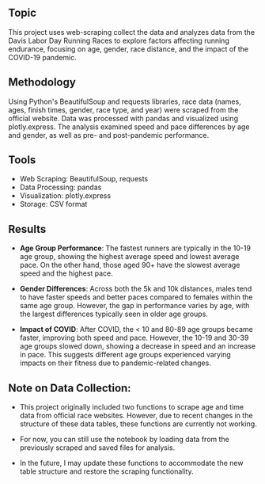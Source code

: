 ## Topic
This project uses web-scraping collect the data and analyzes data from the Davis Labor Day Running Races to explore factors affecting running endurance, focusing on age, gender, race distance, and the impact of the COVID-19 pandemic.

## Methodology
Using Python's BeautifulSoup and requests libraries, race data (names, ages, finish times, gender, race type, and year) were scraped from the official website. Data was processed with pandas and visualized using plotly.express. The analysis examined speed and pace differences by age and gender, as well as pre- and post-pandemic performance.

## Tools
- Web Scraping: BeautifulSoup, requests
- Data Processing: pandas
- Visualization: plotly.express
- Storage: CSV format

## Results
- __Age Group Performance__: The fastest runners are typically in the 10-19 age group, showing the highest average speed and lowest average pace. On the other hand, those aged 90+ have the slowest average speed and the highest pace.

- __Gender Differences__: Across both the 5k and 10k distances, males tend to have faster speeds and better paces compared to females within the same age group. However, the gap in performance varies by age, with the largest differences typically seen in older age groups.

- __Impact of COVID__: After COVID, the < 10 and 80-89 age groups became faster, improving both speed and pace. However, the 10-19 and 30-39 age groups slowed down, showing a decrease in speed and an increase in pace. This suggests different age groups experienced varying impacts on their fitness due to pandemic-related changes.

## Note on Data Collection:
- This project originally included two functions to scrape age and time data from official race websites. However, due to recent changes in the structure of these data tables, these functions are currently not working.

- For now, you can still use the notebook by loading data from the previously scraped and saved files for analysis.

- In the future, I may update these functions to accommodate the new table structure and restore the scraping functionality.

